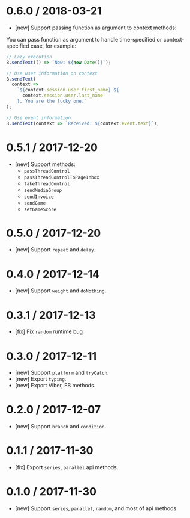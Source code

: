 # 0.6.0 / 2018-03-21

* [new] Support passing function as argument to context methods:

You can pass function as argument to handle time-specified or context-specified case, for example:

```js
// Lazy execution
B.sendText(() => `Now: ${new Date()}`);

// Use user information on context
B.sendText(
  context =>
    `${context.session.user.first_name} ${
      context.session.user.last_name
    }, You are the lucky one.`
);

// Use event information
B.sendText(context => `Received: ${context.event.text}`);
```

# 0.5.1 / 2017-12-20

* [new] Support methods:
  * `passThreadControl`
  * `passThreadControlToPageInbox`
  * `takeThreadControl`
  * `sendMediaGroup`
  * `sendInvoice`
  * `sendGame`
  * `setGameScore`

# 0.5.0 / 2017-12-20

* [new] Support `repeat` and `delay`.

# 0.4.0 / 2017-12-14

* [new] Support `weight` and `doNothing`.

# 0.3.1 / 2017-12-13

* [fix] Fix `random` runtime bug

# 0.3.0 / 2017-12-11

* [new] Support `platform` and `tryCatch`.
* [new] Export `typing`.
* [new] Export Viber, FB methods.

# 0.2.0 / 2017-12-07

* [new] Support `branch` and `condition`.

# 0.1.1 / 2017-11-30

* [fix] Export `series`, `parallel` api methods.

# 0.1.0 / 2017-11-30

* [new] Support `series`, `parallel`, `random`, and most of api methods.
